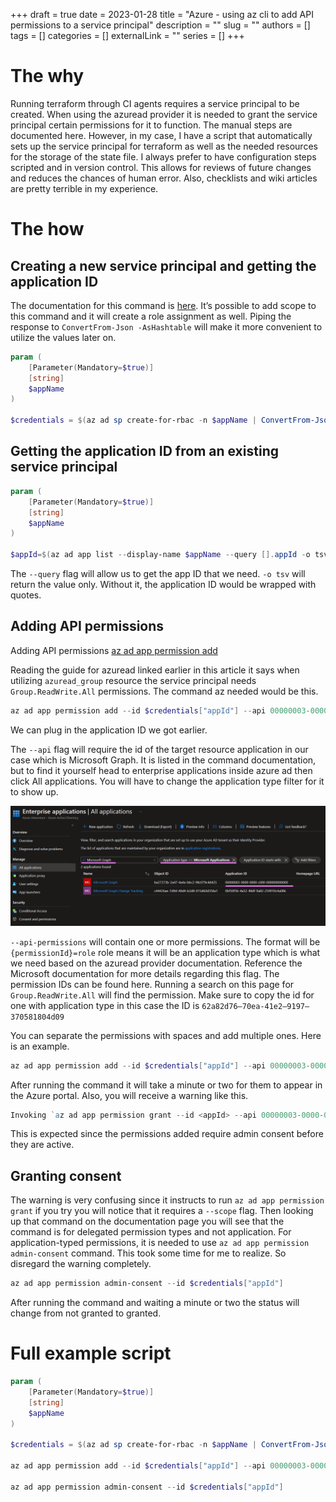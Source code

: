 +++ 
draft = true
date = 2023-01-28
title = "Azure - using az cli to add API permissions to a service principal"
description = ""
slug = ""
authors = []
tags = []
categories = []
externalLink = ""
series = []
+++

# The why

Running terraform through CI agents requires a service principal to be created. When using the azuread provider it is needed to grant the service principal certain permissions for it to function. The manual steps are documented here. However, in my case, I have a script that automatically sets up the service principal for terraform as well as the needed resources for the storage of the state file. I always prefer to have configuration steps scripted and in version control. This allows for reviews of future changes and reduces the chances of human error. Also, checklists and wiki articles are pretty terrible in my experience.

# The how

## Creating a new service principal and getting the application ID

The documentation for this command is [here](https://learn.microsoft.com/en-us/cli/azure/ad/sp?view=azure-cli-latest#az-ad-sp-create-for-rbac). It’s possible to add scope to this command and it will create a role assignment as well. Piping the response to `ConvertFrom-Json -AsHashtable` will make it more convenient to utilize the values later on.

``` powershell
param (
    [Parameter(Mandatory=$true)]
    [string]
    $appName
)

$credentials = $(az ad sp create-for-rbac -n $appName | ConvertFrom-Json -AsHashtable)
```

## Getting the application ID from an existing service principal

``` powershell
param (
    [Parameter(Mandatory=$true)]
    [string]
    $appName
)

$appId=$(az ad app list --display-name $appName --query [].appId -o tsv)
```

The `--query` flag will allow us to get the app ID that we need. `-o tsv` will return the value only. Without it, the application ID would be wrapped with quotes.

## Adding API permissions

Adding API permissions [az ad app permission add](https://learn.microsoft.com/en-us/cli/azure/ad/app/permission?view=azure-cli-latest#az-ad-app-permission-add)

Reading the guide for azuread linked earlier in this article it says when utilizing `azuread_group` resource the service principal needs `Group.ReadWrite.All` permissions. The command az needed would be this.

``` powershell
az ad app permission add --id $credentials["appId"] --api 00000003-0000-0000-c000-000000000000 --api-permissions 62a82d76-70ea-41e2-9197-370581804d09=Role #Group.ReadWrite.All
```

We can plug in the application ID we got earlier.

The `--api` flag will require the id of the target resource application in our case which is Microsoft Graph. It is listed in the command documentation, but to find it yourself head to enterprise applications inside azure ad then click All applications. You will have to change the application type filter for it to show up.

![image](images/iamge.png)

`--api-permissions` will contain one or more permissions. The format will be `{permissionId}=role` role means it will be an application type which is what we need based on the azuread provider documentation. Reference the Microsoft documentation for more details regarding this flag. The permission IDs can be found here. Running a search on this page for `Group.ReadWrite.All` will find the permission. Make sure to copy the id for one with application type in this case the ID is `62a82d76–70ea-41e2–9197–370581804d09`

You can separate the permissions with spaces and add multiple ones. Here is an example.

``` powershell
az ad app permission add --id $credentials["appId"] --api 00000003-0000-0000-c000-000000000000 --api-permissions 62a82d76-70ea-41e2-9197-370581804d09=Role 7ab1d382-f21e-4acd-a863-ba3e13f7da61=Role
```

After running the command it will take a minute or two for them to appear in the Azure portal. Also, you will receive a warning like this.

``` powershell
Invoking `az ad app permission grant --id <appId> --api 00000003-0000-0000-c000-000000000000` is needed to make the change effective
```

This is expected since the permissions added require admin consent before they are active.

## Granting consent

The warning is very confusing since it instructs to run `az ad app permission grant` if you try you will notice that it requires a `--scope` flag. Then looking up that command on the documentation page you will see that the command is for delegated permission types and not application. For application-typed permissions, it is needed to use `az ad app permission admin-consent` command. This took some time for me to realize. So disregard the warning completely.

``` powershell
az ad app permission admin-consent --id $credentials["appId"]
```

After running the command and waiting a minute or two the status will change from not granted to granted.

# Full example script

``` powershell
param (
    [Parameter(Mandatory=$true)]
    [string]
    $appName
)

$credentials = $(az ad sp create-for-rbac -n $appName | ConvertFrom-Json -AsHashtable)

az ad app permission add --id $credentials["appId"] --api 00000003-0000-0000-c000-000000000000 --api-permissions 62a82d76-70ea-41e2-9197-370581804d09=Role 7ab1d382-f21e-4acd-a863-ba3e13f7da61=Role

az ad app permission admin-consent --id $credentials["appId"]
```
